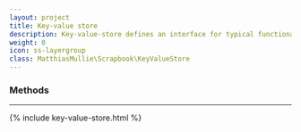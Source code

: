 ```yaml
---
layout: project
title: Key-value store
description: Key-value-store defines an interface for typical functionality of a key-value cache (inspired by PHP's Memcached API). Implementing this interface in an application means you get support for every backend for free, since all adapters share this exact same implementation.
weight: 0
icon: ss-layergroup
class: MatthiasMullie\Scrapbook\KeyValueStore
---
```


### Methods
<hr class="sep10">

{% include key-value-store.html %}
